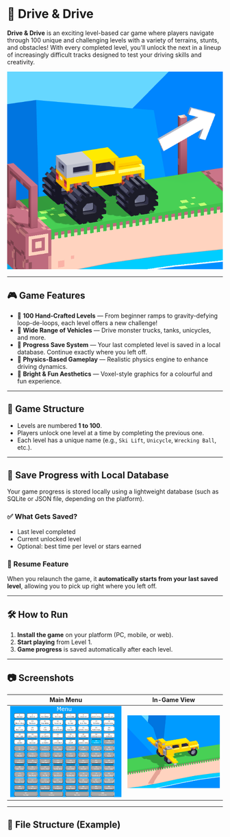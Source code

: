 # 🚗 Drive & Drive

**Drive & Drive** is an exciting level-based car game where players navigate through 100 unique and challenging levels with a variety of terrains, stunts, and obstacles! With every completed level, you'll unlock the next in a lineup of increasingly difficult tracks designed to test your driving skills and creativity.

![Drive & Drive Banner](image(3).png) <!-- Replace with actual image path -->

---

## 🎮 Game Features

- 🏁 **100 Hand-Crafted Levels** — From beginner ramps to gravity-defying loop-de-loops, each level offers a new challenge!
- 🚙 **Wide Range of Vehicles** — Drive monster trucks, tanks, unicycles, and more.
- 💾 **Progress Save System** — Your last completed level is saved in a local database. Continue exactly where you left off.
- 🧠 **Physics-Based Gameplay** — Realistic physics engine to enhance driving dynamics.
- 🌈 **Bright & Fun Aesthetics** — Voxel-style graphics for a colourful and fun experience.

---

## 🧩 Game Structure

- Levels are numbered **1 to 100**.
- Players unlock one level at a time by completing the previous one.
- Each level has a unique name (e.g., `Ski Lift`, `Unicycle`, `Wrecking Ball`, etc.).

---

## 💽 Save Progress with Local Database

Your game progress is stored locally using a lightweight database (such as SQLite or JSON file, depending on the platform).

### ✅ What Gets Saved?

- Last level completed
- Current unlocked level
- Optional: best time per level or stars earned

### 🔁 Resume Feature

When you relaunch the game, it **automatically starts from your last saved level**, allowing you to pick up right where you left off.

---

## 🛠️ How to Run

1. **Install the game** on your platform (PC, mobile, or web).
2. **Start playing** from Level 1.
3. **Game progress** is saved automatically after each level.

---

## 📷 Screenshots

| Main Menu | In-Game View |
|-----------|--------------|
| ![Menu](image(2).png) | ![Game](image(1).png) |

---

## 📁 File Structure (Example)

